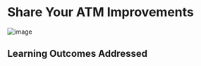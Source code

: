 # Share Your ATM Improvements
![image](https://user-images.githubusercontent.com/105542222/216741156-30d2a098-8e40-461b-8dfa-dabbd958e0f6.png)

## Learning Outcomes Addressed
